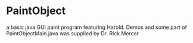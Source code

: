 # PaintObject
a basic java GUI paint program featuring Harold. Demos and some part of PaintObjectMain.java was supplied by Dr. Rick Mercer
